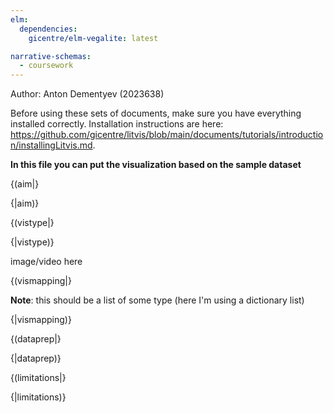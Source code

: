 ```yaml
---
elm:
  dependencies:
    gicentre/elm-vegalite: latest

narrative-schemas:
  - coursework
---
```


Author: Anton Dementyev (2023638)

Before using these sets of documents, make sure you have everything installed
correctly. Installation instructions are here:
<https://github.com/gicentre/litvis/blob/main/documents/tutorials/introduction/installingLitvis.md>.

**In this file you can put the visualization based on the sample dataset**

{(aim|}

{|aim)}

{(vistype|}

{|vistype)}

image/video here

{(vismapping|}

**Note**: this should be a list of some type (here I'm using a dictionary list)

{|vismapping)}

{(dataprep|}

{|dataprep)}

{(limitations|}

{|limitations)}

